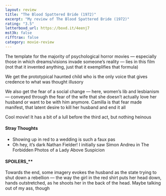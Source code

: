 ```yaml
---
layout: review
title: "The Blood Spattered Bride (1972)"
excerpt: "My review of The Blood Spattered Bride (1972)"
rating: "3.5"
letterboxd_url: https://boxd.it/4eenj7
mst3k: false
rifftrax: false
category: movie-review
---
```


The template for the majority of psychological horror movies — especially those in which dreams/visions invade someone’s reality — lies in this film (not that it invented anything, just that it exemplifies that formula)

We get the prototypical haunted child who is the only voice that gives credence to what was thought illusory

We also get the fear of a social change — here, women’s lib and lesbianism — conveyed through the fear of the wife that she doesn’t actually love her husband or want to be with him anymore. Camilla is that fear made manifest, that latent desire to kill her husband and end it all

Cool movie! It has a bit of a lull before the third act, but nothing heinous

#### Stray Thoughts

- Showing up in red to a wedding is such a faux pas
- Oh hey, it’s dark Nathan Fielder! I initially saw Simon Andreu in The Forbidden Photos of a Lady Above Suspicion

#### SPOILERS\_\*\*</b>

Towards the end, some imagery evokes the husband as the state trying to shut down a rebellion — the way the girl in the red shirt puts her head down, hands outstretched, as he shoots her in the back of the head. Maybe talking out of my ass, though
